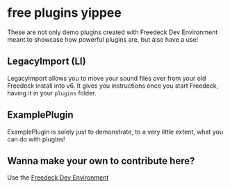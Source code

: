 # free plugins yippee

These are not only demo plugins created with Freedeck Dev Environment meant to showcase how powerful plugins are, but also have a use!  

## LegacyImport (LI)

LegacyImport allows you to move your sound files over from your old Freedeck install into v6. It gives you instructions once you start Freedeck, having it in your `plugins` folder.

## ExamplePlugin

ExamplePlugin is solely just to demonstrate, to a very little extent, what you can do with plugins!

## Wanna make your own to contribute here?

Use the [Freedeck Dev Environment](https://github.com/Freedeck/dev-env)
